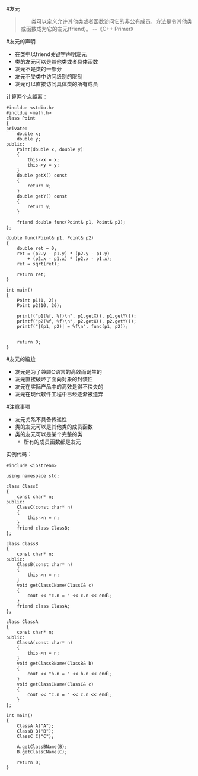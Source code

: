 #友元
>&emsp;&emsp;类可以定义允许其他类或者函数访问它的非公有成员，方法是令其他类或函数成为它的友元(friend)。 --《C++ Primer》

#友元的声明
* 在类中以friend关键字声明友元
* 类的友元可以是其他类或者具体函数
* 友元不是类的一部分
* 友元不受类中访问级别的限制
* 友元可以直接访问具体类的所有成员

计算两个点距离：

	#incldue <stdio.h>
	#incldue <math.h>
	class Point
	{
	private:
		double x;
		double y;
	public:
		Point(double x, double y)
		{
			this->x = x;
			this->y = y;
		}
		double getX() const 
		{
			return x;
		}
		double getY() const
		{
			return y;
		}

		friend double func(Point& p1, Point& p2);
	};

	double func(Point& p1, Point& p2)
	{
		double ret = 0;
		ret = (p2.y - p1.y) * (p2.y - p1.y) 
			+ (p2.x - p1.x) * (p2.x - p1.x);
		ret = sqrt(ret);

		return ret;
	}
	
	int main()
	{
	    Point p1(1, 2);
	    Point p2(10, 20);
	    
	    printf("p1(%f, %f)\n", p1.getX(), p1.getY());
	    printf("p2(%f, %f)\n", p2.getX(), p2.getY());
	    printf("|(p1, p2)| = %f\n", func(p1, p2));
	    
	    
	    return 0;
	}

#友元的尴尬
* 友元是为了兼顾C语言的高效而诞生的
* 友元直接破坏了面向对象的封装性
* 友元在实际产品中的高效是得不偿失的
* 友元在现代软件工程中已经逐渐被遗弃

#注意事项
* 友元关系不具备传递性
* 类的友元可以是其他类的成员函数
* 类的友元可以是某个完整的类
	* 所有的成员函数都是友元

实例代码：
	
	#include <iostream>
	
	using namespace std;
	
	class ClassC
	{
		const char* n;
	public:
		ClassC(const char* n) 
		{	
			this->n = n;
		}
		friend class ClassB;
	};
	
	class ClassB
	{
		const char* n;
	public:
		ClassB(const char* n)
		{
			this->n = n;
		}
		void getClassCName(ClassC& c)
		{
			cout << "c.n = " << c.n << endl;
		}
		friend class ClassA;
	};
	
	class ClassA
	{
		const char* n;
	public:
		ClassA(const char* n)
		{
			this->n = n;
		}
		void getClassBName(ClassB& b)
		{
			cout << "b.n = " << b.n << endl;
		}
		void getClassCName(ClassC& c)
		{
			cout << "c.n = " << c.n << endl;
		}
	};
	
	int main()
	{
		ClassA A("A");
		ClassB B("B");
		ClassC C("C");
	
		A.getClassBName(B);
		B.getClassCName(C);
	
		return 0;
	}